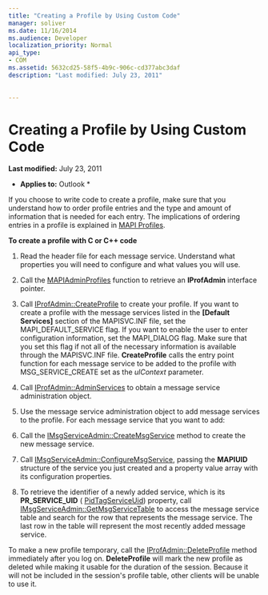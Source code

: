 ```yaml
---
title: "Creating a Profile by Using Custom Code"
manager: soliver
ms.date: 11/16/2014
ms.audience: Developer
localization_priority: Normal
api_type:
- COM
ms.assetid: 5632cd25-58f5-4b9c-906c-cd377abc3daf
description: "Last modified: July 23, 2011"
 
 
---
```


# Creating a Profile by Using Custom Code

 **Last modified:** July 23, 2011 
  
 * **Applies to:** Outlook * 
  
If you choose to write code to create a profile, make sure that you understand how to order profile entries and the type and amount of information that is needed for each entry. The implications of ordering entries in a profile is explained in [MAPI Profiles](mapi-profiles.md).
  
 **To create a profile with C or C++ code**
  
1. Read the header file for each message service. Understand what properties you will need to configure and what values you will use.
    
2. Call the [MAPIAdminProfiles](mapiadminprofiles.md) function to retrieve an **IProfAdmin** interface pointer. 
    
3. Call [IProfAdmin::CreateProfile](iprofadmin-createprofile.md) to create your profile. If you want to create a profile with the message services listed in the **[Default Services]** section of the MAPISVC.INF file, set the MAPI_DEFAULT_SERVICE flag. If you want to enable the user to enter configuration information, set the MAPI_DIALOG flag. Make sure that you set this flag if not all of the necessary information is available through the MAPISVC.INF file. **CreateProfile** calls the entry point function for each message service to be added to the profile with MSG_SERVICE_CREATE set as the  _ulContext_ parameter. 
    
4. Call [IProfAdmin::AdminServices](iprofadmin-adminservices.md) to obtain a message service administration object. 
    
5. Use the message service administration object to add message services to the profile. For each message service that you want to add:
    
1. Call the [IMsgServiceAdmin::CreateMsgService](imsgserviceadmin-createmsgservice.md) method to create the new message service. 
    
2. Call [IMsgServiceAdmin::ConfigureMsgService](imsgserviceadmin-configuremsgservice.md), passing the **MAPIUID** structure of the service you just created and a property value array with its configuration properties. 
    
6. To retrieve the identifier of a newly added service, which is its **PR_SERVICE_UID** ( [PidTagServiceUid](pidtagserviceuid-canonical-property.md)) property, call [IMsgServiceAdmin::GetMsgServiceTable](imsgserviceadmin-getmsgservicetable.md) to access the message service table and search for the row that represents the message service. The last row in the table will represent the most recently added message service. 
    
To make a new profile temporary, call the [IProfAdmin::DeleteProfile](iprofadmin-deleteprofile.md) method immediately after you log on. **DeleteProfile** will mark the new profile as deleted while making it usable for the duration of the session. Because it will not be included in the session's profile table, other clients will be unable to use it. 
  

